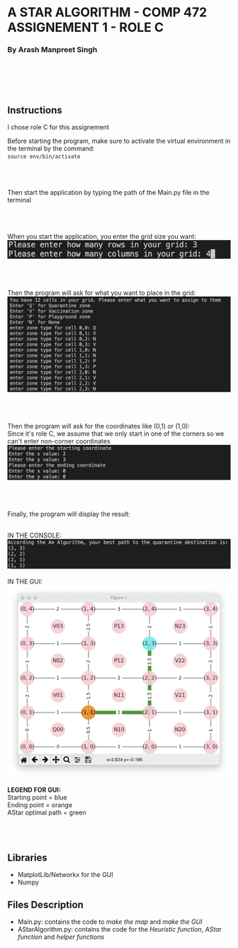 # A STAR ALGORITHM - COMP 472 ASSIGNEMENT 1 - ROLE C
### By Arash Manpreet Singh
<br /><br /><br /><br />


## **Instructions**
I chose role C for this assignement

Before starting the program, make sure to activate the virtual environment in the terminal by the command:</br>
`source env/bin/activate`
<br /><br /><br /><br />


Then start the application by typing the path of the Main.py file in the terminal
<br /><br /><br /><br />

When you start the application, you enter the grid size you want: 
![rowInfo](img/rowInfo.png)
<br /><br /><br /><br />





Then the program will ask for what you want to place in the grid:
![gridInfo](img/gridInfo.png)
<br /><br /><br /><br />




Then the program will ask for the coordinates like (0,1) or (1,0):</br>
Since it's role C, we assume that we only start in one of the corners so we can't enter non-corner coordinates
![coordinateInfo](img/coordinateInfo.png)
<br /><br /><br /><br />




Finally, the program will display the result:<br /><br />

IN THE CONSOLE:
![consoleResult](img/consoleResult.png)
<br /><br />
IN THE GUI:
![guiResult](img/guiResult.png)


**LEGEND FOR GUI:**<br />
Starting point = blue<br />
Ending point = orange<br />
AStar optimal path = green
<br /><br /><br /><br />

## **Libraries**

- MatplotLib/Networkx for the GUI<br />
- Numpy<br />

## **Files Description**

- Main.py: contains the code to *make the map* and *make the GUI*
- AStarAlgorithm.py: contains the code for the *Heuristic function*, *AStar function* and *helper functions*